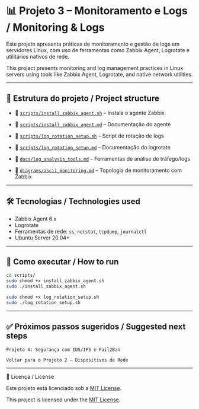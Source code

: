 # 📊 Projeto 3 – Monitoramento e Logs / Monitoring & Logs

Este projeto apresenta práticas de monitoramento e gestão de logs em servidores Linux, com uso de ferramentas como Zabbix Agent, Logrotate e utilitários nativos de rede.

This project presents monitoring and log management practices in Linux servers using tools like Zabbix Agent, Logrotate, and native network utilities.

---

## 📁 Estrutura do projeto / Project structure

- 📄 [`scripts/install_zabbix_agent.sh`](./scripts/install_zabbix_agent.sh) – Instala o agente Zabbix  
- 📝 [`scripts/install_zabbix_agent.md`](./scripts/install_zabbix_agent.md) – Documentação do agente  

- 📄 [`scripts/log_rotation_setup.sh`](./scripts/log_rotation_setup.sh) – Script de rotação de logs  
- 📝 [`scripts/log_rotation_setup.md`](./scripts/log_rotation_setup.md) – Documentação do logrotate  

- 📝 [`docs/log_analysis_tools.md`](./docs/log_analysis_tools.md) – Ferramentas de análise de tráfego/logs  

- 📝 [`diagrams/ascii_monitoring.md`](./diagrams/ascii_monitoring.md) – Topologia de monitoramento com Zabbix

---

## 🛠️ Tecnologias / Technologies used

- Zabbix Agent 6.x
- Logrotate
- Ferramentas de rede: `ss`, `netstat`, `tcpdump`, `journalctl`
- Ubuntu Server 20.04+

---

## 🚀 Como executar / How to run

```bash
cd scripts/
sudo chmod +x install_zabbix_agent.sh
sudo ./install_zabbix_agent.sh

sudo chmod +x log_rotation_setup.sh
sudo ./log_rotation_setup.sh
```

---

## ✅ Próximos passos sugeridos / Suggested next steps

    Projeto 4: Segurança com IDS/IPS e Fail2Ban

    Voltar para o Projeto 2 – Dispositivos de Rede

---

📄 Licença / License

Este projeto está licenciado sob a [MIT License](https://github.com/Emersoft76/network-infrastructure-lab/blob/main/LICENSE).

This project is licensed under the [MIT License](https://github.com/Emersoft76/network-infrastructure-lab/blob/main/LICENSE).
